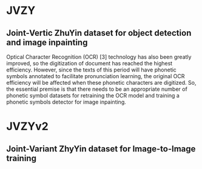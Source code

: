 # JVZY
## Joint-Vertic ZhuYin dataset for object detection and image inpainting
Optical Character Recognition (OCR) [3] technology has also been greatly improved, so the digitization of document has reached the highest efficiency. However, since the texts of this period will have phonetic symbols annotated to facilitate pronunciation learning, the original OCR efficiency will be affected when these phonetic characters are digitized. So,  the essential premise is that there needs to be an appropriate number of phonetic symbol datasets for retraining the OCR model and training a phonetic symbols detector for image inpainting.





# JVZYv2
## Joint-Variant ZhyYin dataset for Image-to-Image training

